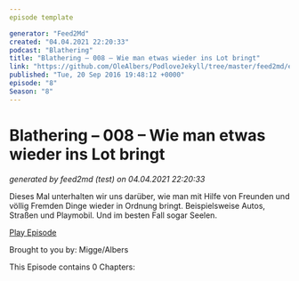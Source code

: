 ```yaml
---
episode template

generator: "Feed2Md"
created: "04.04.2021 22:20:33"
podcast: "Blathering"
title: "Blathering – 008 – Wie man etwas wieder ins Lot bringt"
link: "https://github.com/OleAlbers/PodloveJekyll/tree/master/feed2md/example/export/seasons/1/2016/9/Blathering___008___Wie_man_etwas_wieder_ins_Lot_bringt.md"
published: "Tue, 20 Sep 2016 19:48:12 +0000"
episode: "8"
Season: "8"
---
```


# Blathering – 008 – Wie man etwas wieder ins Lot bringt
_generated by feed2md (test) on 04.04.2021 22:20:33_

Dieses Mal unterhalten wir uns darüber, wie man mit Hilfe von Freunden und völlig Fremden Dinge wieder in Ordnung bringt. Beispielsweise Autos, Straßen und Playmobil. Und im besten Fall sogar Seelen.

[Play Episode](https://www.blathering.de/podlove/file/72/s/feed/c/mp3/blathering_008.mp3)

Brought to you by: Migge/Albers

This Episode contains 0 Chapters:



